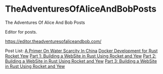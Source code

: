 # TheAdventuresOfAliceAndBobPosts
The Adventures Of Alice And Bob Posts

Editor for posts.

https://editor.theadventuresofaliceandbob.com/

Post List:
[A Primer On Water Scarcity In China](https://editor.theadventuresofaliceandbob.com/aZ8UOz9iSu69SjvaxjZrgw)
[Docker Development for Rust Rocket Yew](https://editor.theadventuresofaliceandbob.com/rpZ-Y4dkTGe3dh1HsAmg4Q)
[Part 1: Building a WebSite in Rust Using Rocket and Yew](https://editor.theadventuresofaliceandbob.com/bLLOQ_ZZRo2irVUdKFOsrg)
[Part 2: Building a WebSite in Rust Using Rocket and Yew](https://editor.theadventuresofaliceandbob.com/Aoq7EV7HSDSk-mTv6i7zCQ)
[Part 3: Building a WebSite in Rust Using Rocket and Yew](https://editor.theadventuresofaliceandbob.com/5R7vNmjPRVmCdmStiycFUw)
